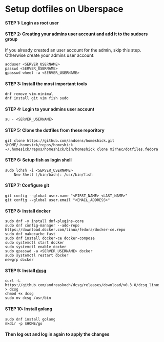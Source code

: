 # Setup dotfiles on Uberspace

#### STEP 1: Login as root user

#### STEP 2: Creating your admins user account and add it to the sudoers group

If you already created an user account for the admin, skip this step.
Otherwise create your admins user account:

    adduser <SERVER_USERNAME>
    passwd <SERVER_USERNAME>
    gpasswd wheel -a <SERVER_USERNAME>

#### STEP 3: Install the most important tools

    dnf remove vim-minimal
    dnf install git vim fish sudo

#### STEP 4: Login to your admins user account

    su - <SERVER_USERNAME>

#### STEP 5: Clone the dotfiles from these reporitory

    git clone https://github.com/andsens/homeshick.git $HOME/.homesick/repos/homeshick
    ~/.homesick/repos/homeshick/bin/homeshick clone mirhec/dotfiles.fedora

#### STEP 6: Setup fish as login shell

    sudo lchsh -i <SERVER_USERNAME>
        New Shell [/bin/bash]: /usr/bin/fish

#### STEP 7: Configure git

    git config --global user.name "<FIRST_NAME> <LAST_NAME>"
    git config --global user.email "<EMAIL_ADDRESS>"
        
        
#### STEP 8: Install docker
    sudo dnf -y install dnf-plugins-core
    sudo dnf config-manager --add-repo https://download.docker.com/linux/fedora/docker-ce.repo
    sudo dnf makecache fast
    sudo dnf install docker-ce docker-compose
    sudo systemctl start docker
    sudo systemctl enable docker
    sudo gpasswd -a <SERVER_USERNAME> docker
    sudo systemctl restart docker
    newgrp docker

#### STEP 9: Install [dcsg](https://github.com/andreaskoch/dcsg)
    curl -L https://github.com/andreaskoch/dcsg/releases/download/v0.3.0/dcsg_linux_amd64 > dcsg
    chmod +x dcsg
    sudo mv dcsg /usr/bin

#### STEP 10: Install golang
    sudo dnf install golang
    mkdir -p $HOME/go

#### Then log out and log in again to apply the changes
